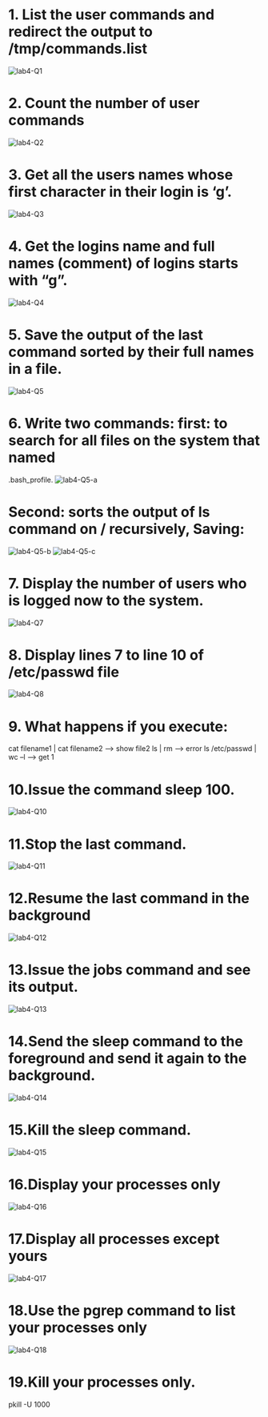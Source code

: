 # 1. List the user commands and redirect the output to /tmp/commands.list
![lab4-Q1](https://github.com/Monaeid2001/red-hat-1/assets/104376815/268eb66b-3054-4e32-94d0-9aa50c2e6dcd)
# 2. Count the number of user commands
![lab4-Q2](https://github.com/Monaeid2001/red-hat-1/assets/104376815/85142326-bc7c-4605-8f4d-78590ad71db4)
# 3. Get all the users names whose first character in their login is ‘g’.
![lab4-Q3](https://github.com/Monaeid2001/red-hat-1/assets/104376815/d6c786bc-d34b-4408-b09b-5da7ac01ded7)
# 4. Get the logins name and full names (comment) of logins starts with “g”.
![lab4-Q4](https://github.com/Monaeid2001/red-hat-1/assets/104376815/46273e1b-93eb-424b-9f6a-e156e204c5e6)
# 5. Save the output of the last command sorted by their full names in a file.
![lab4-Q5](https://github.com/Monaeid2001/red-hat-1/assets/104376815/15c49667-739b-4ed5-9b9a-c7498fbed647)
# 6. Write two commands: first: to search for all files on the system that named
.bash_profile.
![lab4-Q5-a](https://github.com/Monaeid2001/red-hat-1/assets/104376815/b1cd15fe-6267-4384-9b5a-ecd28edeecfc)
# Second: sorts the output of ls command on / recursively, Saving:
![lab4-Q5-b](https://github.com/Monaeid2001/red-hat-1/assets/104376815/6c65d81a-444a-4bdb-9383-8cbc98e28db9)
![lab4-Q5-c](https://github.com/Monaeid2001/red-hat-1/assets/104376815/812b6b15-5862-47c8-bfb6-832816c483a9)
# 7. Display the number of users who is logged now to the system.
![lab4-Q7](https://github.com/Monaeid2001/red-hat-1/assets/104376815/ede85f70-60c4-41b5-9c3b-ca870388db6d)
# 8. Display lines 7 to line 10 of /etc/passwd file
![lab4-Q8](https://github.com/Monaeid2001/red-hat-1/assets/104376815/b730bb6f-3220-4bf3-b6c2-9e3ddbc32387)
# 9. What happens if you execute:
 cat filename1 | cat filename2 --> show file2
 ls | rm --> error
 ls /etc/passwd | wc –l --> get 1
 # 10.Issue the command sleep 100.
 ![lab4-Q10](https://github.com/Monaeid2001/red-hat-1/assets/104376815/a0e3f3e3-cff6-4d7a-887c-1d3b665c662c)
# 11.Stop the last command.
![lab4-Q11](https://github.com/Monaeid2001/red-hat-1/assets/104376815/7a8a50c1-3e04-47c3-91e3-1755b203241c)
# 12.Resume the last command in the background
![lab4-Q12](https://github.com/Monaeid2001/red-hat-1/assets/104376815/dfeda390-473e-44bd-94d5-84036c563f73)
# 13.Issue the jobs command and see its output.
![lab4-Q13](https://github.com/Monaeid2001/red-hat-1/assets/104376815/57b9cb64-b217-470e-9ba2-2eb95ead6acc)
# 14.Send the sleep command to the foreground and send it again to the background.
![lab4-Q14](https://github.com/Monaeid2001/red-hat-1/assets/104376815/5fd88a13-8332-4f5e-a232-ef2b30fbb336)
# 15.Kill the sleep command.
![lab4-Q15](https://github.com/Monaeid2001/red-hat-1/assets/104376815/5101e0a9-660d-4642-948a-1ae8658521af)
# 16.Display your processes only
![lab4-Q16](https://github.com/Monaeid2001/red-hat-1/assets/104376815/4b709fb4-48ed-49c8-9697-2a1eee01e536)
# 17.Display all processes except yours
![lab4-Q17](https://github.com/Monaeid2001/red-hat-1/assets/104376815/7cba9d33-a306-4f02-9b4b-f954c71e6ec6)
# 18.Use the pgrep command to list your processes only
![lab4-Q18](https://github.com/Monaeid2001/red-hat-1/assets/104376815/5d611989-39fd-4147-aeea-52f1fbd9a371)
# 19.Kill your processes only.
pkill -U 1000








